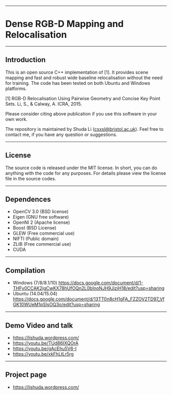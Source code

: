 -------------------------------------------------------------------------------
# Dense RGB-D Mapping and Relocalisation                            
-------------------------------------------------------------------------------

## Introduction

This is an open source C++ implementation of [1]. It provides scene mapping and 
fast and robust wide baseline relocalisation without the need for training. The 
code has been tested on both Ubuntu and Windows platforms.

[1] RGB-D Relocalisation Using Pairwise Geometry and Concise Key Point Sets. 
Li, S., & Calway, A. ICRA, 2015. 

Please consider citing above publication if you use this software in your own 
work.

The repository is maintained by Shuda Li (csxsl@bristol.ac.uk). Feel free to contact
me, if you have any question or suggestions.

-------------------------------------------------------------------------------

## License

The source code is released under the MIT license. In short, you can do 
anything with the code for any purposes. For details please view the license file 
in the source codes.

-------------------------------------------------------------------------------

## Dependences

- OpenCV 3.0 (BSD license)
- Eigen (GNU free software)
- OpenNI 2 (Apache license)
- Boost (BSD License)
- GLEW (Free commercial use)
- NIFTI (Public domain)
- ZLIB (Free commercial use)
- CUDA

-------------------------------------------------------------------------------

## Compilation

- Windows (7/8/8.1/10)
  https://docs.google.com/document/d/1-THFy0CCAK2jgCwKX78hUfOQn2L0bInoNJH9JiziH18/edit?usp=sharing
- Ubuntu (14.04/15.04)
  https://docs.google.com/document/d/13TT0n8cH1gFA_FZZOV2TD97_VfGK10WUeM1pSlsOQ3o/edit?usp=sharing
  
-------------------------------------------------------------------------------

## Demo Video and talk

- https://lishuda.wordpress.com/
- https://youtu.be/TUd86IXQOrA
- https://youtu.be/gAcEhu5V6-I
- https://youtu.be/xkFhLtLr5rg  

-------------------------------------------------------------------------------

## Project page
- https://lishuda.wordpress.com/
